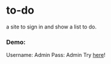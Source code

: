 # to-do
a site to sign in and show a list to do.


### Demo:
Username: Admin
Pass: Admin
Try [here](https://ranchino.github.io/to-do/)!

